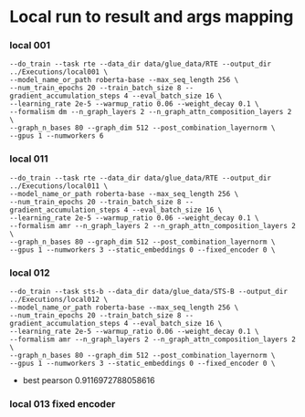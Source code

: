 
# Local run to result and args mapping


### local 001
    --do_train --task rte --data_dir data/glue_data/RTE --output_dir ../Executions/local001 \
    --model_name_or_path roberta-base --max_seq_length 256 \
    --num_train_epochs 20 --train_batch_size 8 --gradient_accumulation_steps 4 --eval_batch_size 16 \
    --learning_rate 2e-5 --warmup_ratio 0.06 --weight_decay 0.1 \
    --formalism dm --n_graph_layers 2 --n_graph_attn_composition_layers 2 \
    --graph_n_bases 80 --graph_dim 512 --post_combination_layernorm \
    --gpus 1 --numworkers 6



### local 011
    --do_train --task rte --data_dir data/glue_data/RTE --output_dir ../Executions/local011 \
    --model_name_or_path roberta-base --max_seq_length 256 \
    --num_train_epochs 20 --train_batch_size 8 --gradient_accumulation_steps 4 --eval_batch_size 16 \
    --learning_rate 2e-5 --warmup_ratio 0.06 --weight_decay 0.1 \
    --formalism amr --n_graph_layers 2 --n_graph_attn_composition_layers 2 \
    --graph_n_bases 80 --graph_dim 512 --post_combination_layernorm \
    --gpus 1 --numworkers 3 --static_embeddings 0 --fixed_encoder 0 \


### local 012  
    --do_train --task sts-b --data_dir data/glue_data/STS-B --output_dir ../Executions/local012 \
    --model_name_or_path roberta-base --max_seq_length 256 \
    --num_train_epochs 20 --train_batch_size 8 --gradient_accumulation_steps 4 --eval_batch_size 16 \
    --learning_rate 2e-5 --warmup_ratio 0.06 --weight_decay 0.1 \
    --formalism amr --n_graph_layers 2 --n_graph_attn_composition_layers 2 \
    --graph_n_bases 80 --graph_dim 512 --post_combination_layernorm \
    --gpus 1 --numworkers 3 --static_embeddings 0 --fixed_encoder 0 \

- best pearson 0.9116972788058616

### local 013 fixed encoder



